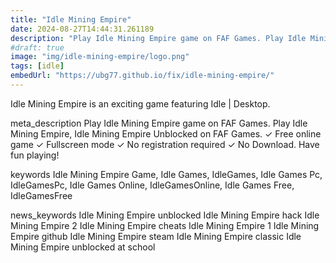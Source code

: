 ```yaml
---
title: "Idle Mining Empire"
date: 2024-08-27T14:44:31.261189
description: "Play Idle Mining Empire game on FAF Games. Play Idle Mining Empire, Idle Mining Empire Unblocked on FAF Games. ✓ Free online game ✓ Fullscreen mode ✓ No registration required ✓ No Download. Have fun playing!"
#draft: true
image: "img/idle-mining-empire/logo.png"
tags: [idle]
embedUrl: "https://ubg77.github.io/fix/idle-mining-empire/"
---
```


Idle Mining Empire is an exciting game featuring Idle | Desktop.

meta_description
Play Idle Mining Empire game on FAF Games. Play Idle Mining Empire, Idle Mining Empire Unblocked on FAF Games. ✓ Free online game ✓ Fullscreen mode ✓ No registration required ✓ No Download. Have fun playing!


keywords
Idle Mining Empire Game, Idle Games, IdleGames, Idle Games Pc, IdleGamesPc, Idle Games Online, IdleGamesOnline, Idle Games Free, IdleGamesFree


news_keywords
Idle Mining Empire unblocked Idle Mining Empire hack Idle Mining Empire 2 Idle Mining Empire cheats Idle Mining Empire 1 Idle Mining Empire github Idle Mining Empire steam Idle Mining Empire classic Idle Mining Empire unblocked at school
